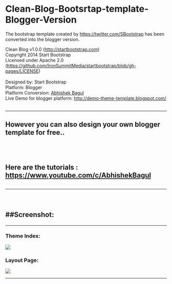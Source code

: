 # Clean-Blog-Bootsrtap-template-Blogger-Version
The bootstrap template created by https://twitter.com/SBootstrap has been converted into the blogger version.<br />

Clean Blog v1.0.0 (http://startbootstrap.com)<br />
Copyright 2014 Start Bootstrap<br />
Licensed under Apache 2.0 (https://github.com/IronSummitMedia/startbootstrap/blob/gh-pages/LICENSE)<br />
<br />
Designed by: Start Bootstrap<br />
Platform: Blogger<br />
Platform Conversion: <a href="https://twitter.com/themedaddy" target="blank">Abhishek Bagul</a><br />
Live Demo for blogger platform: http://demo-theme-template.blogspot.com/<br /><br />

<hr/>
<h2>However you can also design your own blogger template for free..<h2><br/>
<h2>Here are the tutorials : <a href="https://www.youtube.com/c/AbhishekBagul" target="_blank">https://www.youtube.com/c/AbhishekBagul </a><h2>
<hr/>
<br />

##Screenshot:
<br />
<hr/>
<h3>Theme Index: </h3>
<img src="https://3.bp.blogspot.com/-08OmN9iik6Y/V1ULozyU6cI/AAAAAAAADe4/W2Bry_zWKfESJTlwsBg6oHcqVhGEVfNBACLcB/s1600/Screen%2BShot%2B2016-06-04%2Bat%2B21-compressed.jpg">

<br/>
<h3>Layout Page: </h3>
<img src="https://cloud.githubusercontent.com/assets/12196126/21081507/9025415e-bfee-11e6-91cd-6a452c8c5233.png">

<hr/>

